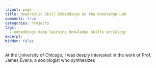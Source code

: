 ```yaml
---
layout: page
title: Hyperbolic Skill Embeddings at the Knowledge Lab
comments: true
categories: Projects
tags:
  - embeddings deep learning knowledge skills sociology
excerpt:
hidden: false
---
```


At the University of Chicago, I was deeply interested in the work of Prof. James Evans, a sociologist who synthesizes
